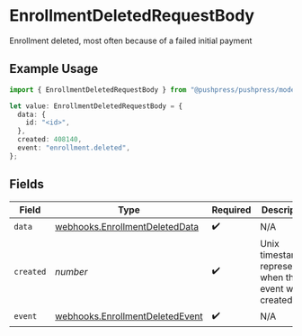 # EnrollmentDeletedRequestBody

Enrollment deleted, most often because of a failed initial payment

## Example Usage

```typescript
import { EnrollmentDeletedRequestBody } from "@pushpress/pushpress/models/webhooks";

let value: EnrollmentDeletedRequestBody = {
  data: {
    id: "<id>",
  },
  created: 408140,
  event: "enrollment.deleted",
};
```

## Fields

| Field                                                                              | Type                                                                               | Required                                                                           | Description                                                                        |
| ---------------------------------------------------------------------------------- | ---------------------------------------------------------------------------------- | ---------------------------------------------------------------------------------- | ---------------------------------------------------------------------------------- |
| `data`                                                                             | [webhooks.EnrollmentDeletedData](../../models/webhooks/enrollmentdeleteddata.md)   | :heavy_check_mark:                                                                 | N/A                                                                                |
| `created`                                                                          | *number*                                                                           | :heavy_check_mark:                                                                 | Unix timestamp representing when the event was created                             |
| `event`                                                                            | [webhooks.EnrollmentDeletedEvent](../../models/webhooks/enrollmentdeletedevent.md) | :heavy_check_mark:                                                                 | N/A                                                                                |